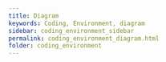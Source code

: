 ```yaml
---
title: Diagram
keywords: Coding, Environment, diagram
sidebar: coding_environment_sidebar
permalink: coding_environment_diagram.html
folder: coding_environment
---
```

